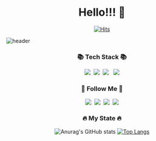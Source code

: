 <h1 align="center">Hello!!! 💞</h1>
<div align="center">
  
  [![Hits](https://hits.seeyoufarm.com/api/count/incr/badge.svg?url=https%3A%2F%2Fgithub.com%2FKIMEUNBI01&count_bg=%23FDCCF3&title_bg=%23FF2CAE&icon=exercism.svg&icon_color=%23E7E7E7&title=hits&edge_flat=false)](https://hits.seeyoufarm.com)
  
</div>

![header](https://capsule-render.vercel.app/api?type=Rounded&color=ed0086&height=300&section=header&text=Kim%20Eun%20Bi&animation=FadeIn&fontSize=90)

<div align="center">
  
  <h3 align="center">📚 Tech Stack 📚</h3>
<p align="center">
  <img src="https://img.shields.io/badge/Python-3766AB?style=flat-square&logo=Python&logoColor=white"/></a>&nbsp 
  <img src="https://img.shields.io/badge/JAVASCRIPT-FFFF00?style=flat-square&logo=JavaScript&logoColor=white"/></a>&nbsp 
  <img src="https://img.shields.io/badge/C++-00599C?style=flat-square&logo=c%2B%2B&logoColor=white"/></a> &nbsp 
  <img src="https://img.shields.io/badge/ROS-%230A0FF9.svg?style=for-the-badge&logo=ros&logoColor=white" /> 
  <br>
</p>

<h3 align="center">🌈 Follow Me 🌈</h3>
<p align="center">
  <a href="https://velog.io/@uunvii_"><img src="https://img.shields.io/badge/Tech%20Blog-11B48A?style=flat-square&logo=Vimeo&logoColor=white&link=https://velog.io/@uunvii_"/></a>&nbsp
  <a href="https://eunbe.tistory.com"><img src="https://img.shields.io/badge/Tech%20Blog-11B48A?style=flat-square&logo=tistory&logoColor=white&link=https://eunbe.tistory.com"/></a>&nbsp
  <a href="https://www.instagram.com/uunvii_/"><img src="https://img.shields.io/badge/Instagram-E4405F?style=flat-square&logo=Instagram&logoColor=white&link=https://www.instagram.com/uunvii_/"/></a>&nbsp
  <a href="mailto:hufseunbi@gmail.com"><img src="https://img.shields.io/badge/Gmail-d14836?style=flat-square&logo=Gmail&logoColor=white&link=hufseunbi@gmail.com"/></a>
</p>
 
 <h3 align="center">🔥 My State 🔥</h3>

  ![Anurag's GitHub stats](https://github-readme-stats.vercel.app/api?username=anuraghazra&show_icons=true&theme=radical)
  [![Top Langs](https://github-readme-stats.vercel.app/api/top-langs/?username=anuraghazra&layout=compact)](https://github.com/anuraghazra/github-readme-stats)

</div>
